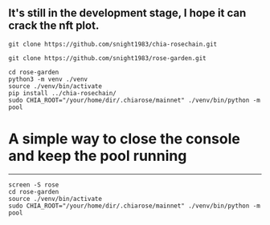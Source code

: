 It's still in the development stage, I hope it can crack the nft plot. 
---


```
git clone https://github.com/snight1983/chia-rosechain.git

git clone https://github.com/snight1983/rose-garden.git

cd rose-garden
python3 -m venv ./venv
source ./venv/bin/activate
pip install ../chia-rosechain/ 
sudo CHIA_ROOT="/your/home/dir/.chiarose/mainnet" ./venv/bin/python -m pool
```
# A simple way to close the console and keep the pool running 
---
```
screen -S rose
cd rose-garden
source ./venv/bin/activate
sudo CHIA_ROOT="/your/home/dir/.chiarose/mainnet" ./venv/bin/python -m pool
```
